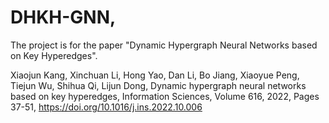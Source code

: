 # DHKH-GNN, 
The project is for the paper "Dynamic Hypergraph Neural Networks based on Key Hyperedges". 

Xiaojun Kang, Xinchuan Li, Hong Yao, Dan Li, Bo Jiang, Xiaoyue Peng, Tiejun Wu, Shihua Qi, Lijun Dong, Dynamic hypergraph neural networks based on key hyperedges, Information Sciences, Volume 616, 2022, Pages 37-51, https://doi.org/10.1016/j.ins.2022.10.006
